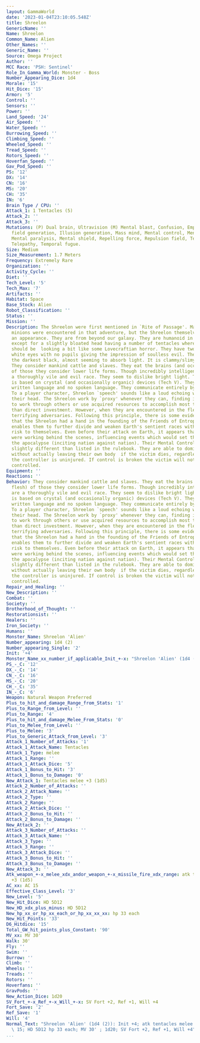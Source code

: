 ```yaml
---
layout: GammaWorld
date: '2023-01-04T23:10:05.548Z'
title: Shreelon
GenericName: ''
Name: Shreelon
Common_Name: Alien
Other_Names: ''
Generic_Name: ''
Source: Omega Project
Author: ''
MCC Race: 'PSH: Sentinel'
Role_In_Gamma_World: Monster - Boss
Number_Appearing_Dice: 1d4
Morale: '15'
Hit_Dice: '15'
Armor: '5'
Control: ''
Sensors: ''
Power: ''
Land_Speed: '24'
Air_Speed: ''
Water_Speed: ''
Burrowing_Speed: ''
Climbing_Speed: ''
Wheeled_Speed: ''
Tread_Speed: ''
Rotors_Speed: ''
Hoverfan_Speed: ''
Gav_Pod_Speed: ''
PS: '12'
DX: '14'
CN: '16'
MS: '20'
CH: '35'
IN: '6'
Brain Type / CPU: ''
Attack_1: 1 Tentacles (5)
Attack_2: ''
Attack_3: ''
Mutations: (P) Dual brain, Ultravision (M) Mental blast, Confusion, Empathy, Force
  field generation, Illusion generation, Mass mind, Mental control, Mental multiplier,
  Mental paralysis, Mental shield, Repelling force, Repulsion field, Telekinesis,
  Telepathy, Temporal fugue.
Size: Medium
Size_Measurement: 1.7 Meters
Frequency: Extremely Rare
Organization: ''
Activity_Cycle: ''
Diet: ''
Tech_Level: '5'
Tech_Max: '7'
Artifacts: ''
Habitat: Space
Base_Stock: Alien
Robot_Classification: ''
Status: ''
Mission: ''
Description: The Shreelon were first mentioned in `Rite of Passage'. Many of their
  minions were encountered in that adventure, but the Shreelon themselves never made
  an appearance. They are from beyond our galaxy. They are humanoid in appearance
  except for a slightly bloated head having a number of tentacles where their mouth
  should be  looking a bit like some Lovecraftian horror. They have two large milky
  white eyes with no pupils giving the impression of soulless evil. Their skin is
  the darkest black, almost seeming to absorb light. It is clammy/slimy to the touch.
  They consider mankind cattle and slaves. They eat the brains (and occasionally flesh)
  of those they consider lower life forms. Though incredibly intelligent, they are
  a thoroughly vile and evil race. They seem to dislike bright light. Their technology
  is based on crystal (and occasionally organic) devices (Tech V). They use a hieroglyphic
  written language and no spoken language. They communicate entirely by telepathy.
  To a player character, Shreelon `speech' sounds like a loud echoing whisper inside
  their head. The Shreelon work by `proxy' whenever they can, finding it advantageous
  to work through others or use acquired resources to accomplish most tasks rather
  than direct investment. However, when they are encountered in the flesh, they are
  terrifying adversaries. Following this principle, there is some evidence to suggest
  that the Shreelon had a hand in the founding of the Friends of Entropy cryptic alliance.  This
  enables them to further divide and weaken Earth's sentient races without direct
  risk to themselves. Even before their attack on Earth, it appears that the aliens
  were working behind the scenes, influencing events which would set the stage for
  the apocalypse (inciting nation against nation). Their Mental Control ability is
  slightly different than listed in the rulebook. They are able to dominate a subject
  without actually leaving their own body  if the victim dies, regardless of range,
  the controller is uninjured. If control is broken the victim will not remember being
  controlled.
Equipment: ''
Reactions: ''
Behavior: They consider mankind cattle and slaves. They eat the brains (and occasionally
  flesh) of those they consider lower life forms. Though incredibly intelligent, they
  are a thoroughly vile and evil race. They seem to dislike bright light. Their technology
  is based on crystal (and occasionally organic) devices (Tech V). They use a hieroglyphic
  written language and no spoken language. They communicate entirely by telepathy.
  To a player character, Shreelon `speech' sounds like a loud echoing whisper inside
  their head. The Shreelon work by `proxy' whenever they can, finding it advantageous
  to work through others or use acquired resources to accomplish most tasks rather
  than direct investment. However, when they are encountered in the flesh, they are
  terrifying adversaries. Following this principle, there is some evidence to suggest
  that the Shreelon had a hand in the founding of the Friends of Entropy cryptic alliance.  This
  enables them to further divide and weaken Earth's sentient races without direct
  risk to themselves. Even before their attack on Earth, it appears that the aliens
  were working behind the scenes, influencing events which would set the stage for
  the apocalypse (inciting nation against nation). Their Mental Control ability is
  slightly different than listed in the rulebook. They are able to dominate a subject
  without actually leaving their own body  if the victim dies, regardless of range,
  the controller is uninjured. If control is broken the victim will not remember being
  controlled.
Repair_and_Healing: ''
New_Description: ''
Combat: ''
Society: ''
Brotherhood_of_Thought: ''
Restorationsist: ''
Healers: ''
Iron_Society: ''
Humans: ''
Monster_Name: Shreelon 'Alien'
Number_appearing: 1d4 (2)
Number_appearing_Single: '2'
Init: '+4'
Monster_Name_xx_number_if_applicable_Init_+-x: "Shreelon 'Alien' (1d4 (2)): Init +4"
PS_-_C: '12'
DX_-_C: '14'
CN_-_C: '16'
MS_-_C: '20'
CH_-_C: '35'
IN_-_C: '6'
Weapon: Natural Weapon Preferred
Plus_to_hit_and_damage_Range_from_Stats: '1'
Plus_to_Range_from_Level: ''
Plus_to_Range: '4'
Plus_to_hit_and_damage_Melee_From_Stats: '0'
Plus_to_Melee_from_Level: ''
Plus_to_Melee: '3'
Plus_to_Generic_Attack_from_Level: '3'
Attack_1_Number_of_Attacks: '1'
Attack_1_Attack_Name: Tentacles
Attack_1_Type: melee
Attack_1_Range: ''
Attack_1_Attack_Dice: '5'
Attack_1_Bonus_to_Hit: '3'
Attack_1_Bonus_to_Damage: '0'
New_Attack_1: Tentacles melee +3 (1d5)
Attack_2_Number_of_Attacks: ''
Attack_2_Attack_Name: ''
Attack_2_Type: ''
Attack_2_Range: ''
Attack_2_Attack_Dice: ''
Attack_2_Bonus_to_Hit: ''
Attack_2_Bonus_to_Damage: ''
New_Attack_2: ''
Attack_3_Number_of_Attacks: ''
Attack_3_Attack_Name: ''
Attack_3_Type: ''
Attack_3_Range: ''
Attack_3_Attack_Dice: ''
Attack_3_Bonus_to_Hit: ''
Attack_3_Bonus_to_Damage: ''
New_Attack_3: ''
Atk_weapon_+-x_melee_xdx_andor_weapon_+-x_missile_fire_xdx_range: atk tentacles melee
  +3 (1d5)
AC_xx: AC 15
Effective_Class_Level: '3'
New_Level: '5'
New_Hit_Dice: HD 5D12
New_HD_xdx_plus_minus: HD 5D12
New_hp_xx_or_hp_xx_each_or_hp_xx_xx_xx: hp 33 each
New_Hit_Points: '33'
D6_Hitdice: '15'
Total_GW_hit_points_plus_Constant: '90'
MV_xx: MV 30'
Walk: 30'
Fly: ''
Swim: ''
Burrow: ''
Climb: ''
Wheels: ''
Treads: ''
Rotors: ''
Hoverfans: ''
GravPods: ''
New_Action_Dice: 1d20
SV_Fort_+-x_Ref_+-x_Will_+-x: SV Fort +2, Ref +1, Will +4
Fort_Save: '2'
Ref_Save: '1'
Will: '4'
Normal_Text: "Shreelon 'Alien' (1d4 (2)): Init +4; atk tentacles melee +3 (1d5); AC\
  \ 15; HD 5D12 hp 33 each; MV 30' ; 1d20; SV Fort +2, Ref +1, Will +4"
...
```


